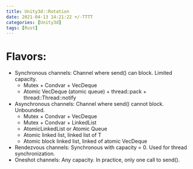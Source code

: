 ```yaml
---
title: Unity3d::Rotation
date: 2021-04-13 14:21:22 +/-TTTT
categories: [Unity3d]
tags: [Rust]
---
```


# Flavors:
- Synchronous channels: Channel where send() can block. Limited capacity.
	- Mutex + Condvar + VecDeque
	- Atomic VecDeque (atomic queue) + thread::pack + thread::Thread::notify
- Asynchronous channels: Channel where send() cannot block. Unbounded.
	- Mutex + Condvar + VecDeque
	- Mutex + Condvar + LinkedList
	- AtomicLinkedList or Atomic Queue
	- Atomic linked list, linked list of T
	- Atomic block linked list, linked of atomic VecDeque<T>
- Rendezvous channels: Synchronous with capacity = 0. Used for thread synchronization.
- Oneshot channels: Any capacity. In practice, only one call to send().
